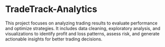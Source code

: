 # TradeTrack-Analytics
This project focuses on analyzing trading results to evaluate performance and optimize strategies. It includes data cleaning, exploratory analysis, and visualizations to identify profit and loss patterns, assess risk, and generate actionable insights for better trading decisions.

